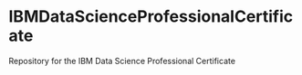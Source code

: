 # IBMDataScienceProfessionalCertificate
Repository for the IBM Data Science Professional Certificate

